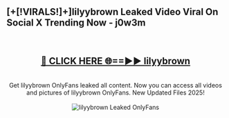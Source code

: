 <h2>[+[!VIRALS!]+]lilyybrown Leaked Video Viral On Social X Trending Now - j0w3m</h2>
<br>
<div align="center">
<h2><a href="https://libra.edu.pl?lilyybrown" rel="nofollow">🔴 CLICK HERE 🌐==►► lilyybrown</a></h2>
<br>
Get lilyybrown OnlyFans leaked all content. Now you can access all videos and pictures of lilyybrown OnlyFans. New Updated Files 2025!
<br>
<br>
<a href="https://libra.edu.pl?lilyybrown" rel="nofollow" data-target="animated-image.originalLink"><img src="https://i.ibb.co.com/WyWwxjT/player-gif2.gif" alt="lilyybrown Leaked OnlyFans" style="max-width: 100%; display: inline-block;" data-target="animated-image.originalImage"></a>
</div>
<br>